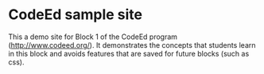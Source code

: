 # CodeEd sample site

This a demo site for Block 1 of the CodeEd program (http://www.codeed.org/).  It demonstrates the concepts that students learn in this block and avoids features that are saved for future blocks (such as css).
